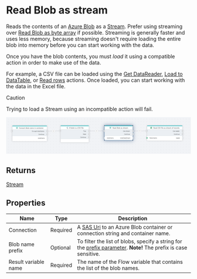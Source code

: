 # Read Blob as stream

Reads the contents of an [Azure Blob](https://learn.microsoft.com/en-us/azure/storage/blobs/) as a [Stream](https://learn.microsoft.com/en-us/dotnet/api/system.io.stream). Prefer using streaming over [Read Blob as byte array](read-blob-as-byte-array.md) if possible. Streaming is generally faster and uses less memory, because streaming doesn't require loading the entire blob into memory before you can start working with the data.
 
Once you have the blob contents, you must _load_ it using a compatible action in order to make use of the data.  
  
For example, a CSV file can be loaded using the [Get DataReader](../csv/get-datareader.md), [Load to DataTable](../csv/load-to-datatable.md), or [Read rows](../csv/read-rows.md) actions. Once loaded, you can start working with the data in the Excel file.

> [!CAUTION]
> Trying to load a Stream using an incompatible action will fail.

![img](../../../../images/flow/read-blob-as-stream.png)

## Returns

[Stream](https://learn.microsoft.com/en-us/dotnet/api/system.io.stream)

## Properties

| Name             | Type      |Description                                             |
|------------------|-----------|--------------------------------------------------------|
| Connection       | Required  | A [SAS Uri](https://learn.microsoft.com/en-us/azure/storage/common/storage-sas-overview) to an Azure Blob container or connection string and container name.       |
| Blob name prefix | Optional  | To filter the list of blobs, specify a string for the [prefix parameter](https://learn.microsoft.com/en-us/azure/storage/blobs/storage-blobs-list#filter-results-with-a-prefix). **Note!** The prefix is case sensitive. |
| Result variable name | Required | The name of the Flow variable that contains the list of the blob names. |